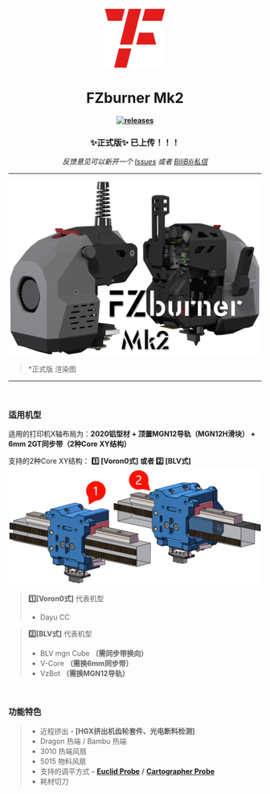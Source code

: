 <p align="center">
  <a href="https://space.bilibili.com/1898517">
    <img src="https://github.com/FZaii/FZai/blob/main/images/FZ-Logo.png" alt="Logo" width="120" height="120">
  </a>
    <br />
</p>

<h1 align="center">FZburner Mk2</h1>

**<p align="center">[![releases](https://img.shields.io/github/v/release/FZaii/FZburner)](https://github.com/FZaii/FZburner/releases)</p>**
**<h3 align="center"> ✨正式版✨ 已上传！！！ </h3>**
*<p align="center">反馈意见可以新开一个 [Issues](https://github.com/FZaii/FZburner/issues) 或者 [BiliBili私信](https://space.bilibili.com/1898517)</p>*

 ---
 
![FZburner-Mk2](Images-效果图/FZBurner_Mk2.png)
> *正式版 渲染图

---



<br /> 

### 适用机型

适用的打印机X轴布局为：**2020铝型材  +  顶置MGN12导轨（MGN12H滑块） +  6mm 2GT同步带（2种Core XY结构）**

支持的2种Core XY结构： **1️⃣ [Voron0式]  或者  2️⃣ [BLV式]**
![CoreXY methods](Images-效果图/支持2种CoroXY绕线方式.png)

> **1️⃣[Voron0式]** 代表机型
> - Dayu CC

> **2️⃣[BLV式]** 代表机型
> - BLV mgn Cube **（需同步带换向）**
> - V-Core **（需换6mm同步带）**
> - VzBot **（需换MGN12导轨）**

<br />


### 功能特色

> - 近程挤出  **- [HGX挤出机齿轮套件、光电断料检测]**
> - Dragon 热端 / Bambu 热端
> - 3010 热端风扇
> - 5015 物料风扇
> - 支持的调平方式  **-** [**Euclid Probe**](https://github.com/nionio6915/Euclid_Probe)  **/** [**Cartographer Probe**](https://docs.cartographer3d.com/)
> - 耗材切刀
>  

